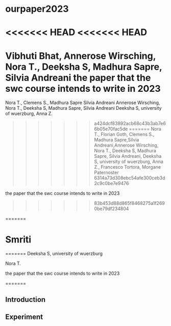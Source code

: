 # ourpaper2023
<<<<<<< HEAD
<<<<<<< HEAD
=======
Vibhuti Bhat, Annerose Wirsching, Nora T., Deeksha S, Madhura Sapre, Silvia Andreani
the paper that the swc course intends to write in 2023
=======
Nora T., Clemens S., 
Madhura Sapre
Silvia Andreani
Annerose Wirsching, Nora T., Deeksha S, Madhura Sapre, Silvia Andreani
Deeksha S, university of wuerzburg, Anna Z.
>>>>>>> a424dcf83892acb68c43b3ab7e66b05e70fac5de
=======
Nora T., Florian Goth, Clemens S., Madhura Sapre,Silvia Andreani,Annerose Wirsching, Nora T., Deeksha S, Madhura Sapre, Silvia Andreani, Deeksha S, university of wuerzburg, Anna Z., Francesco Tortora, Morgane Paternoster 
>>>>>>> 6314a73d308ebc54afe300ceb3d2c9c0be7e9476

the paper that the swc course intends to write in 2023
>>>>>>> 83b453d88d865f8468275a1f2690be79df234804



=======


Smriti 
=======
=======
Deeksha S, university of wuerzburg


Nora T.

the paper that the swc course intends to write in 2023

=======

## Introduction

## Experiment

